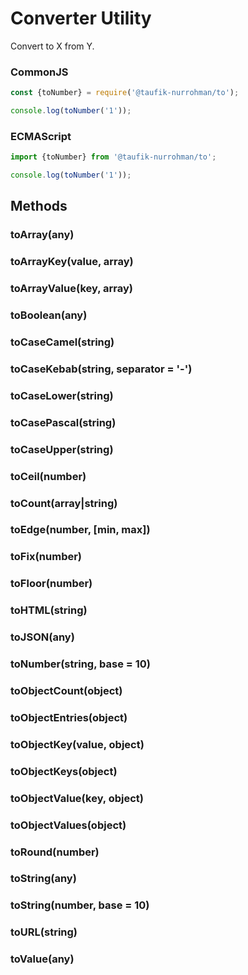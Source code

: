 Converter Utility
=================

Convert to X from Y.

### CommonJS

~~~ js
const {toNumber} = require('@taufik-nurrohman/to');

console.log(toNumber('1'));
~~~

### ECMAScript

~~~ js
import {toNumber} from '@taufik-nurrohman/to';

console.log(toNumber('1'));
~~~

Methods
-------

### toArray(any)

### toArrayKey(value, array)

### toArrayValue(key, array)

### toBoolean(any)

### toCaseCamel(string)

### toCaseKebab(string, separator = '-')

### toCaseLower(string)

### toCasePascal(string)

### toCaseUpper(string)

### toCeil(number)

### toCount(array|string)

### toEdge(number, [min, max])

### toFix(number)

### toFloor(number)

### toHTML(string)

### toJSON(any)

### toNumber(string, base = 10)

### toObjectCount(object)

### toObjectEntries(object)

### toObjectKey(value, object)

### toObjectKeys(object)

### toObjectValue(key, object)

### toObjectValues(object)

### toRound(number)

### toString(any)

### toString(number, base = 10)

### toURL(string)

### toValue(any)